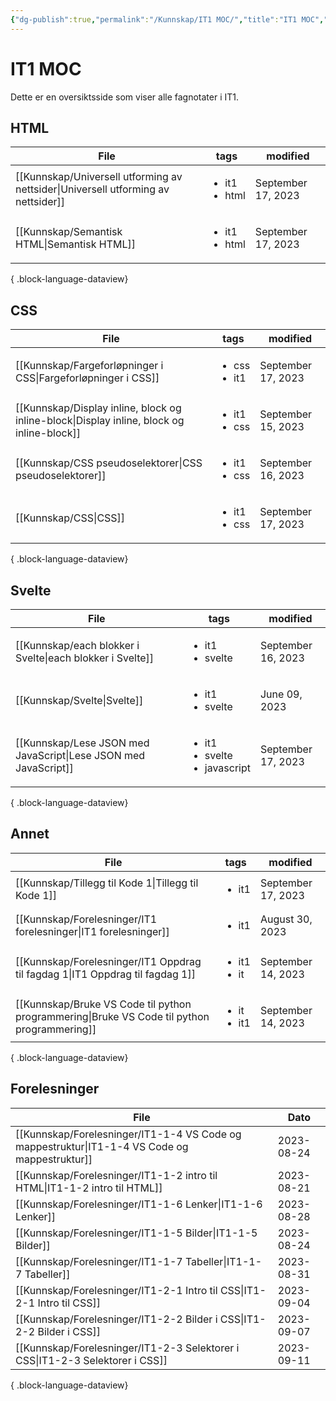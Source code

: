 ```yaml
---
{"dg-publish":true,"permalink":"/Kunnskap/IT1 MOC/","title":"IT1 MOC","tags":["it1"]}
---
```



# IT1 MOC

Dette er en oversiktsside som viser alle fagnotater i IT1.

## HTML
| File                                                                                 | tags                               | modified           |
| ------------------------------------------------------------------------------------ | ---------------------------------- | ------------------ |
| [[Kunnskap/Universell utforming av nettsider\|Universell utforming av nettsider]] | <ul><li>it1</li><li>html</li></ul> | September 17, 2023 |
| [[Kunnskap/Semantisk HTML\|Semantisk HTML]]                                       | <ul><li>it1</li><li>html</li></ul> | September 17, 2023 |

{ .block-language-dataview}

## CSS
| File                                                                                         | tags                              | modified           |
| -------------------------------------------------------------------------------------------- | --------------------------------- | ------------------ |
| [[Kunnskap/Fargeforløpninger i CSS\|Fargeforløpninger i CSS]]                             | <ul><li>css</li><li>it1</li></ul> | September 17, 2023 |
| [[Kunnskap/Display inline, block og inline-block\|Display inline, block og inline-block]] | <ul><li>it1</li><li>css</li></ul> | September 15, 2023 |
| [[Kunnskap/CSS pseudoselektorer\|CSS pseudoselektorer]]                                   | <ul><li>it1</li><li>css</li></ul> | September 16, 2023 |
| [[Kunnskap/CSS\|CSS]]                                                                     | <ul><li>it1</li><li>css</li></ul> | September 17, 2023 |

{ .block-language-dataview}

## Svelte
| File                                                               | tags                                                    | modified           |
| ------------------------------------------------------------------ | ------------------------------------------------------- | ------------------ |
| [[Kunnskap/each blokker i Svelte\|each blokker i Svelte]]       | <ul><li>it1</li><li>svelte</li></ul>                    | September 16, 2023 |
| [[Kunnskap/Svelte\|Svelte]]                                     | <ul><li>it1</li><li>svelte</li></ul>                    | June 09, 2023      |
| [[Kunnskap/Lese JSON med JavaScript\|Lese JSON med JavaScript]] | <ul><li>it1</li><li>svelte</li><li>javascript</li></ul> | September 17, 2023 |

{ .block-language-dataview}

## Annet
| File                                                                                           | tags                             | modified           |
| ---------------------------------------------------------------------------------------------- | -------------------------------- | ------------------ |
| [[Kunnskap/Tillegg til Kode 1\|Tillegg til Kode 1]]                                         | <ul><li>it1</li></ul>            | September 17, 2023 |
| [[Kunnskap/Forelesninger/IT1 forelesninger\|IT1 forelesninger]]                             | <ul><li>it1</li></ul>            | August 30, 2023    |
| [[Kunnskap/Forelesninger/IT1 Oppdrag til fagdag 1\|IT1 Oppdrag til fagdag 1]]               | <ul><li>it1</li><li>it</li></ul> | September 14, 2023 |
| [[Kunnskap/Bruke VS Code til python programmering\|Bruke VS Code til python programmering]] | <ul><li>it</li><li>it1</li></ul> | September 14, 2023 |

{ .block-language-dataview}

## Forelesninger
| File                                                                                             | Dato       |
| ------------------------------------------------------------------------------------------------ | ---------- |
| [[Kunnskap/Forelesninger/IT1-1-4 VS Code og mappestruktur\|IT1-1-4 VS Code og mappestruktur]] | 2023-08-24 |
| [[Kunnskap/Forelesninger/IT1-1-2 intro til HTML\|IT1-1-2 intro til HTML]]                     | 2023-08-21 |
| [[Kunnskap/Forelesninger/IT1-1-6 Lenker\|IT1-1-6 Lenker]]                                     | 2023-08-28 |
| [[Kunnskap/Forelesninger/IT1-1-5 Bilder\|IT1-1-5 Bilder]]                                     | 2023-08-24 |
| [[Kunnskap/Forelesninger/IT1-1-7 Tabeller\|IT1-1-7 Tabeller]]                                 | 2023-08-31 |
| [[Kunnskap/Forelesninger/IT1-2-1 Intro til CSS\|IT1-2-1 Intro til CSS]]                       | 2023-09-04 |
| [[Kunnskap/Forelesninger/IT1-2-2 Bilder i CSS\|IT1-2-2 Bilder i CSS]]                         | 2023-09-07 |
| [[Kunnskap/Forelesninger/IT1-2-3 Selektorer i CSS\|IT1-2-3 Selektorer i CSS]]                 | 2023-09-11 |

{ .block-language-dataview}
